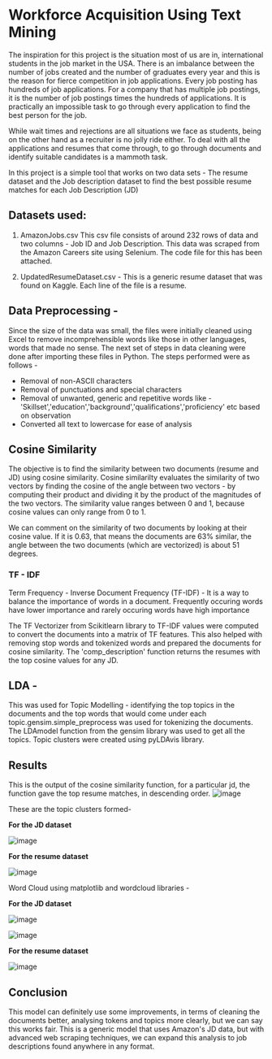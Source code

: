 # Workforce Acquisition Using Text Mining
The inspiration for this project is the situation most of us are in, international students in the job market in the USA. There is an imbalance between the number of jobs created and the number of graduates every year and this is the reason for fierce competition in job applications. Every job posting has hundreds of job applications. For a company that has multiple job postings, it is the number of job postings times the hundreds of applications. It is practically an impossible task to go through every application to find the best person for the job.

While wait times and rejections are all situations we face as students, being on the other hand as a recruiter is no jolly ride either. To deal with all the applications and resumes that come through, to go through documents and identify suitable candidates is a mammoth task. 

In this project is a simple tool that works on two data sets - The resume dataset and the Job description dataset to find the best possible resume matches for each Job Description (JD)


## Datasets used:
1) AmazonJobs.csv
This csv file consists of around 232 rows of data and two columns - Job ID and Job Description. This data was scraped from the Amazon Careers site using Selenium. The code file for this has been attached.

2) UpdatedResumeDataset.csv - This is a generic resume dataset that was found on Kaggle. Each line of the file is a resume.


## Data Preprocessing - 
Since the size of the data was small, the files were initially cleaned using Excel to remove incomprehensible words like those in other languages, words that made no sense. The next set of steps in data cleaning were done after importing these files in Python. The steps performed were as follows - 
* Removal of non-ASCII characters
* Removal of punctuations and special characters
* Removal of unwanted, generic and repetitive words like - 'Skillset','education','background','qualifications','proficiency' etc based on observation
* Converted all text to lowercase for ease of analysis

## Cosine Similarity
The objective is to find the similarity between two documents (resume and JD) using cosine similarity. Cosine similarilty evaluates the similarity of two vectors by finding the cosine of the angle between two vectors - by computing their product and dividing it by the product of the magnitudes of the two vectors. The similarity value ranges between 0 and 1, because cosine values can only range from 0 to 1. 

We can comment on the similarity of two documents by looking at their cosine value. If it is 0.63, that means the documents are 63% similar, the angle between the two documents (which are vectorized) is about 51 degrees.

### TF - IDF 
Term Frequency - Inverse Document Frequency (TF-IDF) - It is a way to balance the importance of words in a document. Frequently occuring words have lower importance and rarely occuring words have high importance

The TF Vectorizer from Scikitlearn library to TF-IDF values were computed to convert the documents into a matrix of TF features. This also helped with removing stop words and tokenized words and prepared the documents for cosine similarity. The 'comp_description' function returns the resumes with the top cosine values for any JD.

## LDA - 
This was used for Topic Modelling - identifying the top topics in the documents and the top words that would come under each topic.gensim.simple_preprocess was used for tokenizing the documents. The LDAmodel function from the gensim library was used to get all the topics. Topic clusters were created using pyLDAvis library.

## Results

This is the output of the cosine similarity function, for a particular jd, the function gave the top resume matches, in descending order.
![image](https://user-images.githubusercontent.com/27859890/189416787-e1b94347-e5ec-477f-aa81-92e67ddee290.png)


These are the topic clusters formed- 

**For the JD dataset**

![image](https://user-images.githubusercontent.com/27859890/189417309-99a196ea-91f5-4e38-92ed-02fb82ee0d73.png)

**For the resume dataset**

![image](https://user-images.githubusercontent.com/27859890/189417445-6c0cd385-d795-47ab-aaed-3562ea4d922f.png)


Word Cloud using matplotlib and wordcloud libraries - 


**For the JD dataset**

![image](https://user-images.githubusercontent.com/27859890/189417686-b77a6526-bb28-46dd-93d5-d7c4ae0f2904.png)


![image](https://user-images.githubusercontent.com/27859890/189417722-57f4967a-d341-49b9-b26e-825fec55c63f.png)

**For the resume dataset**

![image](https://user-images.githubusercontent.com/27859890/189417820-c4b386a0-0cfb-4854-8b60-1dd43e9f2929.png)

## Conclusion
This model can definitely use some improvements, in terms of cleaning the documents better, analysing tokens and topics more clearly, but we can say this works fair. This is a generic model that uses Amazon's JD data, but with advanced web scraping techniques, we can expand this analysis to job descriptions found anywhere in any format.














